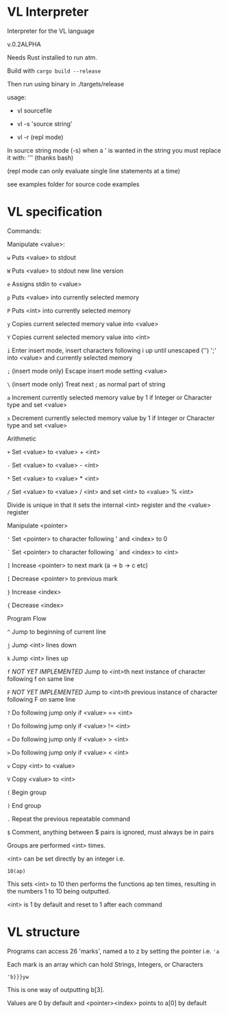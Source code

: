# VL Interpreter
Interpreter for the VL language

v.0.2ALPHA

Needs Rust installed to run atm.

Build with `cargo build --release`

Then run using binary in ./targets/release

usage:

- vl sourcefile

- vl -s 'source string'

- vl -r  (repl mode)

In source string mode (-s) when a ' is wanted in the string you must replace it with: '\'' (thanks bash)

(repl mode can only evaluate single line statements at a time)

see examples folder for source code examples

# VL specification

Commands:

Manipulate \<value>:

`w` Puts \<value> to stdout

`W` Puts \<value> to stdout new line version

`e` Assigns stdin to \<value>

`p` Puts \<value> into currently selected memory

`P` Puts \<int> into currently selected memory

`y` Copies current selected memory value into \<value>

`Y` Copies current selected memory value into \<int>

`i` Enter insert mode, insert characters following i up until unescaped ('\') ';' into \<value> and currently selected memory

`;` (insert mode only) Escape insert mode setting \<value>

`\` (insert mode only) Treat next ; as normal part of string

`a` Increment currently selected memory value by 1 if Integer or Character type and set \<value>

`x` Decrement currently selected memory value by 1 if Integer or Character type and set \<value>

Arithmetic

`+` Set \<value> to \<value> + \<int>

`-` Set \<value> to \<value> - \<int>

`*` Set \<value> to \<value> * \<int>

`/` Set \<value> to \<value> / \<int> and set \<int> to \<value> % \<int>

Divide is unique in that it sets the internal \<int> register and the \<value> register

Manipulate \<pointer>

`'` Set \<pointer> to character following ' and \<index> to 0

`` ` `` Set \<pointer> to character following \` and \<index> to \<int>

`]` Increase \<pointer> to next mark (a -> b -> c etc)

`[` Decrease \<pointer> to previous mark

`}` Increase \<index>

`{` Decrease \<index>

Program Flow

`^` Jump to beginning of current line

`j` Jump \<int> lines down

`k` Jump \<int> lines up

`f` *NOT YET IMPLEMENTED* Jump to \<int>th next instance of character following f on same line

`F` *NOT YET IMPLEMENTED* Jump to \<int>th previous instance of character following F on same line

`?` Do following jump only if \<value> == \<int>

`!` Do following jump only if \<value> != \<int>

`<` Do following jump only if \<value> > \<int>

`>` Do following jump only if \<value> < \<int>

`v` Copy \<int> to \<value>

`V` Copy \<value> to \<int>

`(` Begin group

`)` End group

`.` Repeat the previous repeatable command

`$` Comment, anything between $ pairs is ignored, must always be in pairs

Groups are performed \<int> times.

\<int> can be set directly by an integer i.e.

`10(ap)`

This sets \<int> to 10 then performs the functions ap ten times, resulting in the numbers 1 to 10 being outputted.

\<int> is 1 by default and reset to 1 after each command


# VL structure

Programs can access 26 'marks', named a to z by setting the pointer i.e. `'a`

Each mark is an array which can hold Strings, Integers, or Characters

`'b}}}yw`

This is one way of outputting b[3].

Values are 0 by default and \<pointer>\<index> points to a[0] by default
